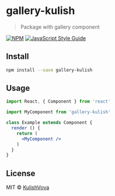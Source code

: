 # gallery-kulish

> Package with gallery component

[![NPM](https://img.shields.io/npm/v/gallery-kulish.svg)](https://www.npmjs.com/package/gallery-kulish) [![JavaScript Style Guide](https://img.shields.io/badge/code_style-standard-brightgreen.svg)](https://standardjs.com)

## Install

```bash
npm install --save gallery-kulish
```

## Usage

```jsx
import React, { Component } from 'react'

import MyComponent from 'gallery-kulish'

class Example extends Component {
  render () {
    return (
      <MyComponent />
    )
  }
}
```

## License

MIT © [KulishVova](https://github.com/KulishVova)
